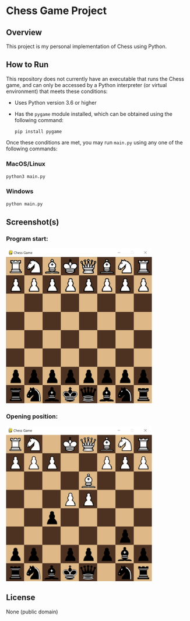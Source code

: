 # Chess Game Project

## Overview

This project is my personal implementation of Chess using Python.

## How to Run

This repository does not currently have an executable that runs the Chess game, and can only be accessed by a Python interpreter (or virtual environment) that meets these conditions:

- Uses Python version 3.6 or higher
- Has the `pygame` module installed, which can be obtained using the following command:

  ```
  pip install pygame
  ```

Once these conditions are met, you may run `main.py` using any one of the following commands:

### MacOS/Linux

```
python3 main.py
```

### Windows

```
python main.py
```

## Screenshot(s)

### Program start:

<img src="./images/screenshots/Chess-Game-Start-Screenshot.png" alt="Chess Game Start Window" width="400"/>

### Opening position:

<img src="./images/screenshots/Chess-Game-Opening-Screenshot.png" alt="Chess Game Opening Moves" width="400"/>

## License

None (public domain)
